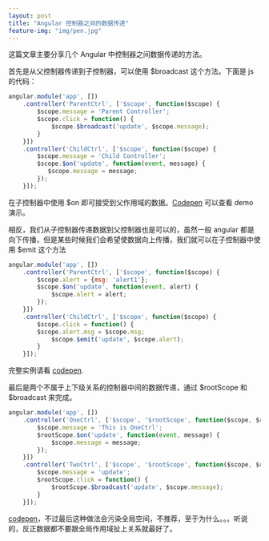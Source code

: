 ```yaml
---
layout: post
title: "Angular 控制器之间的数据传递"
feature-img: "img/pen.jpg"
---
```


这篇文章主要分享几个 Angular 中控制器之间数据传递的方法。

首先是从父控制器传递到子控制器，可以使用 $broadcast 这个方法。下面是 js 的代码：

```js
angular.module('app', [])
    .controller('ParentCtrl', ['$scope', function($scope) {
        $scope.message = 'Parent Controller';
        $scope.click = function() {
            $scope.$broadcast('update', $scope.message);
        }
    }])
    .controller('ChildCtrl', ['$scope', function($scope) {
        $scope.message = 'Child Controller';
        $scope.$on('update', function(event, message) {
           $scope.message = message;
        });
    }]);
```

在子控制器中使用 $on 即可接受到父作用域的数据。[Codepen](http://codepen.io/RryLee/pen/YXBGyp) 可以查看 demo 演示。

相反，我们从子控制器传递数据到父控制器也是可以的，虽然一般 angular 都是向下传播，但是某些时候我们会希望使数据向上传播，我们就可以在子控制器中使用 $emit 这个方法

```js
angular.module('app', [])
    .controller('ParentCtrl', ['$scope', function($scope) {
        $scope.alert = {msg: 'alert1'};
        $scope.$on('update', function(event, alert) {
            $scope.alert = alert;
        });
    }])
    .controller('ChildCtrl', ['$scope', function($scope) {
        $scope.click = function() {
        $scope.alert.msg = $scope.msg;
            $scope.$emit('update', $scope.alert);
        }
    }]);
```

完整实例请看 [codepen](http://codepen.io/RryLee/pen/MwLjex).

最后是两个不属于上下级关系的控制器中间的数据传递，通过 $rootScope 和 $broadcast 来完成。

```js
angular.module('app', [])
    .controller('OneCtrl', ['$scope', '$rootScope', function($scope, $rootScope) {
        $scope.message = 'This is OneCtrl';
        $rootScope.$on('update', function(event, message) {
            $scope.message = message;
        });
    }])
    .controller('TwoCtrl', ['$scope', '$rootScope', function($scope, $rootScope) {
        $scope.message = 'update';
        $rootScope.click = function() {
            $rootScope.$broadcast('update', $scope.message);
        }
    }]);
```

[codepen](http://codepen.io/RryLee/pen/BNMLWr)，不过最后这种做法会污染全局空间，不推荐，至于为什么。。。听说的，反正数据都不要跟全局作用域扯上关系就最好了。
